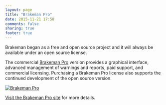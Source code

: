 ```yaml
---
layout: page
title: "Brakeman Pro"
date: 2015-11-21 17:58
comments: false
sharing: true
footer: true
---
```


Brakeman began as a free and open source project and it will always be available under an open source license.

The commercial [Brakeman Pro](https://brakemanpro.com/) version provides a graphical interface, advanced management of warnings and reports, paid support, and commercial licensing. Purchasing a Brakeman Pro license also supports the continued development of the open source version.

[![Brakeman Pro](/images/bmp.png)](https://brakemanpro.com)

[Visit the Brakeman Pro site](https://brakemanpro.com/) for more details.
